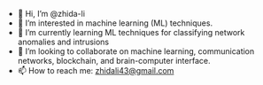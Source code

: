 - 👋 Hi, I’m @zhida-li
- 👀 I’m interested in machine learning (ML) techniques.
- 🌱 I’m currently learning ML techniques for classifying network anomalies and intrusions
- 💞️ I’m looking to collaborate on machine learning, communication networks, blockchain, and brain-computer interface.
- 📫 How to reach me: zhidali43@gmail.com

<!---
zhida-li/zhida-li is a ✨ special ✨ repository because its `README.md` (this file) appears on your GitHub profile.
You can click the Preview link to take a look at your changes.
--->
